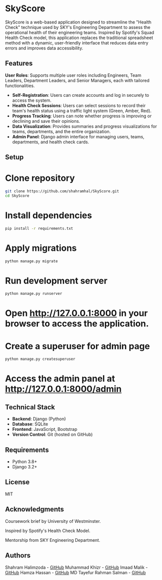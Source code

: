 # SkyScore

SkyScore is a web-based application designed to streamline the "Health Check" technique used by SKY's Engineering Department to assess the operational health of their engineering teams. Inspired by Spotify's Squad Health Check model, this application replaces the traditional spreadsheet method with a dynamic, user-friendly interface that reduces data entry errors and improves data accessibility.

## Features
**User Roles**: Supports multiple user roles including Engineers, Team Leaders, Department Leaders, and Senior Managers, each with tailored functionalities.
- **Self-Registration**: Users can create accounts and log in securely to access the system.
- **Health Check Sessions**: Users can select sessions to record their team's health status using a traffic light system (Green, Amber, Red).
- **Progress Tracking**: Users can note whether progress is improving or declining and save their opinions.
- **Data Visualization**: Provides summaries and progress visualizations for teams, departments, and the entire organization.
- **Admin Panel**: Django admin interface for managing users, teams, departments, and health check cards.



## Setup


# Clone repository
```bash
git clone https://github.com/shahramhal/SkyScore.git
cd SkyScore
```
# Install dependencies
```bash
pip install -r requirements.txt
```
# Apply migrations
```bash
python manage.py migrate
```
# Run development server
```bash
python manage.py runserver
```

# Open http://127.0.0.1:8000 in your browser to access the application.

# Create a superuser for admin page 
```bash
python manage.py createsuperuser
```
# Access the admin panel at http://127.0.0.1:8000/admin


## Technical Stack
- **Backend**: Django (Python)
- **Database**: SQLite
- **Frontend**: JavaScript, Bootstrap
- **Version Control**: Git (hosted on GitHub)


## Requirements

- Python 3.8+
- Django 3.2+


## License

MIT

## Acknowledgments

Coursework brief by University of Westminster.

Inspired by Spotify's Health Check Model.

Mentorship from SKY Engineering Department.

## Authors

Shahram Halimzoda  - [GitHub](https://github.com/shahramhal)
Muhammad Khizr -  [GitHub](https://github.com/khiziii)
Imaad Malik -  [GitHub](https://github.com/Imaad117)
Hamza Hassan -  [GitHub](https://github.com/HamzaHassan21)
MD Tayefur Rahman Salman -  [GitHub](https://github.com/TRS-Salman)
